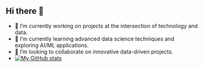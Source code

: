 ## Hi there 👋

<!--
**RKashyap404/RKashyap404** is a ✨ _special_ ✨ repository because its `README.md` (this file) appears on your GitHub profile.

Here are some ideas to get you started:
-->

- 🔭 I’m currently working on projects at the intersection of technology and data.
- 🌱 I’m currently learning advanced data science techniques and exploring AI/ML applications.
- 👯 I’m looking to collaborate on innovative data-driven projects.
- [![My GitHub stats](https://github-readme-stats.vercel.app/api?username=RKashyap404)](https://github.com/anuraghazra/github-readme-stats)

